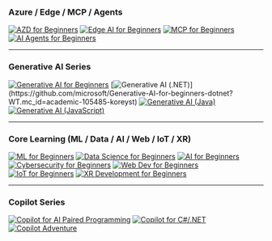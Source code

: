 <!-- CO-OP TRANSLATOR OTHER COURSES START -->

### Azure / Edge / MCP / Agents
[![AZD for Beginners](https://img.shields.io/badge/AZD%20for%20Beginners-0078D4?style=for-the-badge&labelColor=E5E7EB&color=0078D4)](https://github.com/microsoft/AZD-for-beginners?WT.mc_id=academic-105485-koreyst)
[![Edge AI for Beginners](https://img.shields.io/badge/Edge%20AI%20for%20Beginners-0078D4?style=for-the-badge&labelColor=E5E7EB&color=0078D4)](https://github.com/microsoft/edgeai-for-beginners?WT.mc_id=academic-105485-koreyst)
[![MCP for Beginners](https://img.shields.io/badge/MCP%20for%20Beginners-0078D4?style=for-the-badge&labelColor=E5E7EB&color=0078D4)](https://github.com/microsoft/mcp-for-beginners?WT.mc_id=academic-105485-koreyst)
[![AI Agents for Beginners](https://img.shields.io/badge/AI%20Agents%20for%20Beginners-0078D4?style=for-the-badge&labelColor=E5E7EB&color=0078D4)](https://github.com/microsoft/ai-agents-for-beginners?WT.mc_id=academic-105485-koreyst)

---

### Generative AI Series
[![Generative AI for Beginners](https://img.shields.io/badge/Generative%20AI%20for%20Beginners-6B4EFF?style=for-the-badge&labelColor=E5E7EB&color=6B4EFF)](https://github.com/microsoft/generative-ai-for-beginners?WT.mc_id=academic-105485-koreyst)
[![Generative AI (.NET)](https://img.shields.io/badge/Generative%20AI%20(.NET)-6B4EFF?style=for-the-badge&labelColor=E5E7EB&color=6B4EFF)](https://github.com/microsoft/Generative-AI-for-beginners-dotnet?WT.mc_id=academic-105485-koreyst)
[![Generative AI (Java)](https://img.shields.io/badge/Generative%20AI%20(Java)-6B4EFF?style=for-the-badge&labelColor=E5E7EB&color=6B4EFF)](https://github.com/microsoft/generative-ai-for-beginners-java?WT.mc_id=academic-105485-koreyst)
[![Generative AI (JavaScript)](https://img.shields.io/badge/Generative%20AI%20(JavaScript)-6B4EFF?style=for-the-badge&labelColor=E5E7EB&color=6B4EFF)](https://github.com/microsoft/generative-ai-with-javascript?WT.mc_id=academic-105485-koreyst)

---

### Core Learning (ML / Data / AI / Web / IoT / XR)
[![ML for Beginners](https://img.shields.io/badge/ML%20for%20Beginners-3B82F6?style=for-the-badge&labelColor=E5E7EB&color=3B82F6)](https://akams/ml-beginners?WT.mc_id=academic-105485-koreyst)
[![Data Science for Beginners](https://img.shields.io/badge/Data%20Science%20for%20Beginners-3B82F6?style=for-the-badge&labelColor=E5E7EB&color=3B82F6)](https://aka.ms/datascience-beginners?WT.mc_id=academic-105485-koreyst)
[![AI for Beginners](https://img.shields.io/badge/AI%20for%20Beginners-3B82F6?style=for-the-badge&labelColor=E5E7EB&color=3B82F6)](https://aka.ms/ai-beginners?WT.mc_id=academic-105485-koreyst)
[![Cybersecurity for Beginners](https://img.shields.io/badge/Cybersecurity%20for%20Beginners-3B82F6?style=for-the-badge&labelColor=E5E7EB&color=3B82F6)](https://github.com/microsoft/Security-101?WT.mc_id=academic-96948-sayoung)
[![Web Dev for Beginners](https://img.shields.io/badge/Web%20Dev%20for%20Beginners-3B82F6?style=for-the-badge&labelColor=E5E7EB&color=3B82F6)](https://aka.ms/webdev-beginners?WT.mc_id=academic-105485-koreyst)
[![IoT for Beginners](https://img.shields.io/badge/IoT%20for%20Beginners-3B82F6?style=for-the-badge&labelColor=E5E7EB&color=3B82F6)](https://aka.ms/iot-beginners?WT.mc_id=academic-105485-koreyst)
[![XR Development for Beginners](https://img.shields.io/badge/XR%20Development%20for%20Beginners-3B82F6?style=for-the-badge&labelColor=E5E7EB&color=3B82F6)](https://github.com/microsoft/xr-development-for-beginners?WT.mc_id=academic-105485-koreyst)

---

### Copilot Series
[![Copilot for AI Paired Programming](https://img.shields.io/badge/Copilot%20for%20AI%20Paired%20Programming-10B981?style=for-the-badge&labelColor=E5E7EB&color=10B981)](https://aka.ms/GitHubCopilotAI?WT.mc_id=academic-105485-koreyst)
[![Copilot for C#/.NET](https://img.shields.io/badge/Copilot%20for%20C%23/.NET-10B981?style=for-the-badge&labelColor=E5E7EB&color=10B981)](https://github.com/microsoft/mastering-github-copilot-for-dotnet-csharp-developers?WT.mc_id=academic-105485-koreyst)
[![Copilot Adventure](https://img.shields.io/badge/Copilot%20Adventure-10B981?style=for-the-badge&labelColor=E5E7EB&color=10B981)](https://github.com/microsoft/CopilotAdventures?WT.mc_id=academic-105485-koreyst)

<!-- CO-OP TRANSLATOR OTHER COURSES END -->
